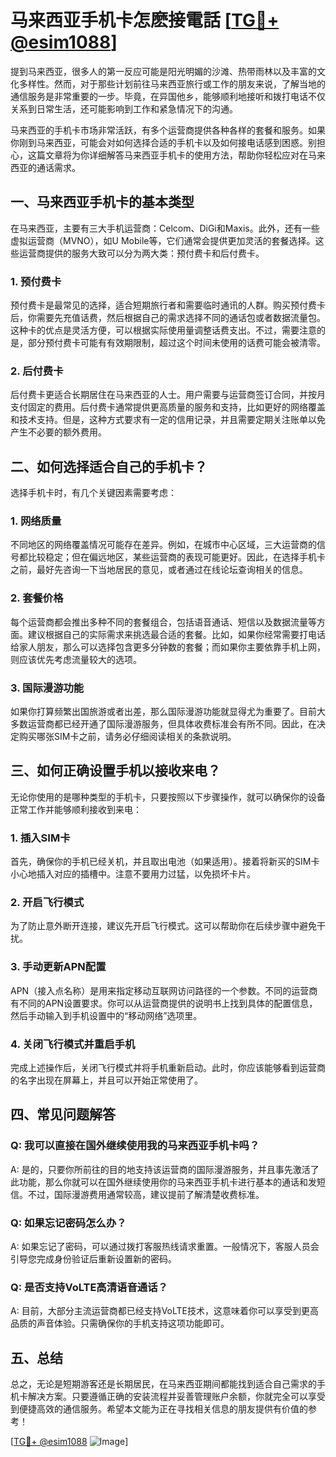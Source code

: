 # 马来西亚手机卡怎麽接電話 [[TG💪+ @esim1088](https://t.me/s/esim1088)]

提到马来西亚，很多人的第一反应可能是阳光明媚的沙滩、热带雨林以及丰富的文化多样性。然而，对于那些计划前往马来西亚旅行或工作的朋友来说，了解当地的通信服务是非常重要的一步。毕竟，在异国他乡，能够顺利地接听和拨打电话不仅关系到日常生活，还可能影响到工作和紧急情况下的沟通。

马来西亚的手机卡市场非常活跃，有多个运营商提供各种各样的套餐和服务。如果你刚到马来西亚，可能会对如何选择合适的手机卡以及如何接电话感到困惑。别担心，这篇文章将为你详细解答马来西亚手机卡的使用方法，帮助你轻松应对在马来西亚的通话需求。

## 一、马来西亚手机卡的基本类型

在马来西亚，主要有三大手机运营商：Celcom、DiGi和Maxis。此外，还有一些虚拟运营商（MVNO），如U Mobile等，它们通常会提供更加灵活的套餐选择。这些运营商提供的服务大致可以分为两大类：预付费卡和后付费卡。

### 1. 预付费卡

预付费卡是最常见的选择，适合短期旅行者和需要临时通讯的人群。购买预付费卡后，你需要先充值话费，然后根据自己的需求选择不同的通话包或者数据流量包。这种卡的优点是灵活方便，可以根据实际使用量调整话费支出。不过，需要注意的是，部分预付费卡可能有有效期限制，超过这个时间未使用的话费可能会被清零。

### 2. 后付费卡

后付费卡更适合长期居住在马来西亚的人士。用户需要与运营商签订合同，并按月支付固定的费用。后付费卡通常提供更高质量的服务和支持，比如更好的网络覆盖和技术支持。但是，这种方式要求有一定的信用记录，并且需要定期关注账单以免产生不必要的额外费用。

## 二、如何选择适合自己的手机卡？

选择手机卡时，有几个关键因素需要考虑：

### 1. 网络质量

不同地区的网络覆盖情况可能存在差异。例如，在城市中心区域，三大运营商的信号都比较稳定；但在偏远地区，某些运营商的表现可能更好。因此，在选择手机卡之前，最好先咨询一下当地居民的意见，或者通过在线论坛查询相关的信息。

### 2. 套餐价格

每个运营商都会推出多种不同的套餐组合，包括语音通话、短信以及数据流量等方面。建议根据自己的实际需求来挑选最合适的套餐。比如，如果你经常需要打电话给家人朋友，那么可以选择包含更多分钟数的套餐；而如果你主要依靠手机上网，则应该优先考虑流量较大的选项。

### 3. 国际漫游功能

如果你打算频繁出国旅游或者出差，那么国际漫游功能就显得尤为重要了。目前大多数运营商都已经开通了国际漫游服务，但具体收费标准会有所不同。因此，在决定购买哪张SIM卡之前，请务必仔细阅读相关的条款说明。

## 三、如何正确设置手机以接收来电？

无论你使用的是哪种类型的手机卡，只要按照以下步骤操作，就可以确保你的设备正常工作并能够顺利接收到来电：

### 1. 插入SIM卡

首先，确保你的手机已经关机，并且取出电池（如果适用）。接着将新买的SIM卡小心地插入对应的插槽中。注意不要用力过猛，以免损坏卡片。

### 2. 开启飞行模式

为了防止意外断开连接，建议先开启飞行模式。这可以帮助你在后续步骤中避免干扰。

### 3. 手动更新APN配置

APN（接入点名称）是用来指定移动互联网访问路径的一个参数。不同的运营商有不同的APN设置要求。你可以从运营商提供的说明书上找到具体的配置信息，然后手动输入到手机设置中的“移动网络”选项里。

### 4. 关闭飞行模式并重启手机

完成上述操作后，关闭飞行模式并将手机重新启动。此时，你应该能够看到运营商的名字出现在屏幕上，并且可以开始正常使用了。

## 四、常见问题解答

### Q: 我可以直接在国外继续使用我的马来西亚手机卡吗？
A: 是的，只要你所前往的目的地支持该运营商的国际漫游服务，并且事先激活了此功能，那么你就可以在国外继续使用你的马来西亚手机卡进行基本的通话和发短信。不过，国际漫游费用通常较高，建议提前了解清楚收费标准。

### Q: 如果忘记密码怎么办？
A: 如果忘记了密码，可以通过拨打客服热线请求重置。一般情况下，客服人员会引导您完成身份验证后重新设置新的密码。

### Q: 是否支持VoLTE高清语音通话？
A: 目前，大部分主流运营商都已经支持VoLTE技术，这意味着你可以享受到更高品质的声音体验。只需确保你的手机支持这项功能即可。

## 五、总结

总之，无论是短期游客还是长期居民，在马来西亚期间都能找到适合自己需求的手机卡解决方案。只要遵循正确的安装流程并妥善管理账户余额，你就完全可以享受到便捷高效的通信服务。希望本文能为正在寻找相关信息的朋友提供有价值的参考！

[[TG💪+ @esim1088](https://t.me/s/esim1088) ![Image](https://i.postimg.cc/4NQfJmqS/Snipaste-2025-05-13-00-14-12.png)]